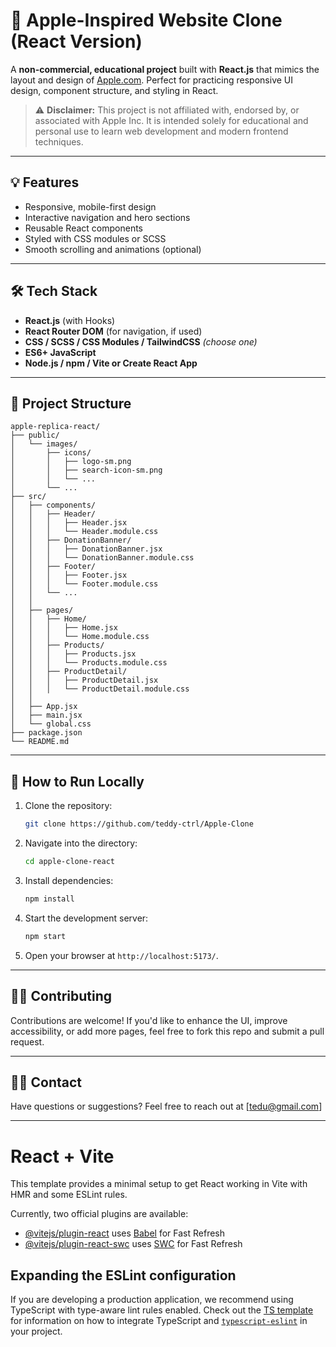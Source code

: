 # 🍎 Apple-Inspired Website Clone (React Version)

A **non-commercial, educational project** built with **React.js** that mimics the layout and design of [Apple.com](https://www.apple.com). Perfect for practicing responsive UI design, component structure, and styling in React.

> ⚠️ **Disclaimer:** This project is not affiliated with, endorsed by, or associated with Apple Inc. It is intended solely for educational and personal use to learn web development and modern frontend techniques.

---

## 💡 Features

- Responsive, mobile-first design
- Interactive navigation and hero sections
- Reusable React components
- Styled with CSS modules or SCSS
- Smooth scrolling and animations (optional)

---

## 🛠 Tech Stack

- **React.js** (with Hooks)
- **React Router DOM** (for navigation, if used)
- **CSS / SCSS / CSS Modules / TailwindCSS** *(choose one)*
- **ES6+ JavaScript**
- **Node.js / npm / Vite or Create React App**

---

## 📁 Project Structure

```plaintext
apple-replica-react/
├── public/
│   └── images/
│       ├── icons/
│       │   ├── logo-sm.png
│       │   ├── search-icon-sm.png
│       │   └── ...
│       └── ...
├── src/
│   ├── components/
│   │   ├── Header/
│   │   │   ├── Header.jsx
│   │   │   └── Header.module.css
│   │   ├── DonationBanner/
│   │   │   ├── DonationBanner.jsx
│   │   │   └── DonationBanner.module.css
│   │   ├── Footer/
│   │   │   ├── Footer.jsx
│   │   │   └── Footer.module.css
│   │   └── ...
│   │
│   ├── pages/
│   │   ├── Home/
│   │   │   ├── Home.jsx
│   │   │   └── Home.module.css
│   │   ├── Products/
│   │   │   ├── Products.jsx
│   │   │   └── Products.module.css
│   │   ├── ProductDetail/
│   │   │   ├── ProductDetail.jsx
│   │   │   └── ProductDetail.module.css
│   │
│   ├── App.jsx
│   ├── main.jsx
│   └── global.css
├── package.json
└── README.md
```

---

## 🚀 How to Run Locally

1. Clone the repository:
   ```bash
   git clone https://github.com/teddy-ctrl/Apple-Clone
   ```
2. Navigate into the directory:
   ```bash
   cd apple-clone-react
   ```
3. Install dependencies:
   ```bash
   npm install
   ```
4. Start the development server:
   ```bash
   npm start
   ```
5. Open your browser at `http://localhost:5173/`.

---

## 🧑‍💻 Contributing

Contributions are welcome! If you'd like to enhance the UI, improve accessibility, or add more pages, feel free to fork this repo and submit a pull request.

---



## 🙋‍♂️ Contact

Have questions or suggestions? Feel free to reach out at [tedu@gmail.com]

---



# React + Vite

This template provides a minimal setup to get React working in Vite with HMR and some ESLint rules.

Currently, two official plugins are available:

- [@vitejs/plugin-react](https://github.com/vitejs/vite-plugin-react/blob/main/packages/plugin-react) uses [Babel](https://babeljs.io/) for Fast Refresh
- [@vitejs/plugin-react-swc](https://github.com/vitejs/vite-plugin-react/blob/main/packages/plugin-react-swc) uses [SWC](https://swc.rs/) for Fast Refresh

## Expanding the ESLint configuration

If you are developing a production application, we recommend using TypeScript with type-aware lint rules enabled. Check out the [TS template](https://github.com/vitejs/vite/tree/main/packages/create-vite/template-react-ts) for information on how to integrate TypeScript and [`typescript-eslint`](https://typescript-eslint.io) in your project.
